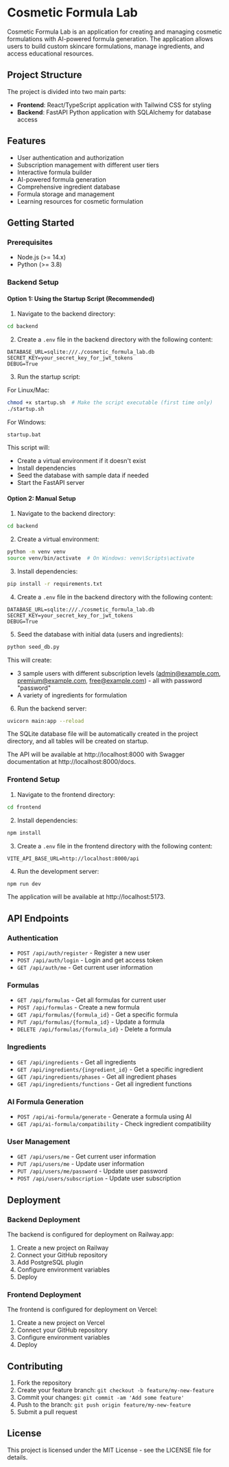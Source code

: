 # Cosmetic Formula Lab

Cosmetic Formula Lab is an application for creating and managing cosmetic formulations with AI-powered formula generation. The application allows users to build custom skincare formulations, manage ingredients, and access educational resources.

## Project Structure

The project is divided into two main parts:

- **Frontend**: React/TypeScript application with Tailwind CSS for styling
- **Backend**: FastAPI Python application with SQLAlchemy for database access

## Features

- User authentication and authorization
- Subscription management with different user tiers
- Interactive formula builder
- AI-powered formula generation
- Comprehensive ingredient database
- Formula storage and management
- Learning resources for cosmetic formulation

## Getting Started

### Prerequisites

- Node.js (>= 14.x)
- Python (>= 3.8)

### Backend Setup

#### Option 1: Using the Startup Script (Recommended)

1. Navigate to the backend directory:

```bash
cd backend
```

2. Create a `.env` file in the backend directory with the following content:

```
DATABASE_URL=sqlite:///./cosmetic_formula_lab.db
SECRET_KEY=your_secret_key_for_jwt_tokens
DEBUG=True
```

3. Run the startup script:

For Linux/Mac:
```bash
chmod +x startup.sh  # Make the script executable (first time only)
./startup.sh
```

For Windows:
```
startup.bat
```

This script will:
- Create a virtual environment if it doesn't exist
- Install dependencies
- Seed the database with sample data if needed
- Start the FastAPI server

#### Option 2: Manual Setup

1. Navigate to the backend directory:

```bash
cd backend
```

2. Create a virtual environment:

```bash
python -m venv venv
source venv/bin/activate  # On Windows: venv\Scripts\activate
```

3. Install dependencies:

```bash
pip install -r requirements.txt
```

4. Create a `.env` file in the backend directory with the following content:

```
DATABASE_URL=sqlite:///./cosmetic_formula_lab.db
SECRET_KEY=your_secret_key_for_jwt_tokens
DEBUG=True
```

5. Seed the database with initial data (users and ingredients):

```bash
python seed_db.py
```

This will create:
- 3 sample users with different subscription levels (admin@example.com, premium@example.com, free@example.com) - all with password "password"
- A variety of ingredients for formulation

6. Run the backend server:

```bash
uvicorn main:app --reload
```

The SQLite database file will be automatically created in the project directory, and all tables will be created on startup.

The API will be available at http://localhost:8000 with Swagger documentation at http://localhost:8000/docs.

### Frontend Setup

1. Navigate to the frontend directory:

```bash
cd frontend
```

2. Install dependencies:

```bash
npm install
```

3. Create a `.env` file in the frontend directory with the following content:

```
VITE_API_BASE_URL=http://localhost:8000/api
```

4. Run the development server:

```bash
npm run dev
```

The application will be available at http://localhost:5173.

## API Endpoints

### Authentication

- `POST /api/auth/register` - Register a new user
- `POST /api/auth/login` - Login and get access token
- `GET /api/auth/me` - Get current user information

### Formulas

- `GET /api/formulas` - Get all formulas for current user
- `POST /api/formulas` - Create a new formula
- `GET /api/formulas/{formula_id}` - Get a specific formula
- `PUT /api/formulas/{formula_id}` - Update a formula
- `DELETE /api/formulas/{formula_id}` - Delete a formula

### Ingredients

- `GET /api/ingredients` - Get all ingredients
- `GET /api/ingredients/{ingredient_id}` - Get a specific ingredient
- `GET /api/ingredients/phases` - Get all ingredient phases
- `GET /api/ingredients/functions` - Get all ingredient functions

### AI Formula Generation

- `POST /api/ai-formula/generate` - Generate a formula using AI
- `GET /api/ai-formula/compatibility` - Check ingredient compatibility

### User Management

- `GET /api/users/me` - Get current user information
- `PUT /api/users/me` - Update user information
- `PUT /api/users/me/password` - Update user password
- `POST /api/users/subscription` - Update user subscription

## Deployment

### Backend Deployment

The backend is configured for deployment on Railway.app:

1. Create a new project on Railway
2. Connect your GitHub repository
3. Add PostgreSQL plugin
4. Configure environment variables
5. Deploy

### Frontend Deployment

The frontend is configured for deployment on Vercel:

1. Create a new project on Vercel
2. Connect your GitHub repository
3. Configure environment variables
4. Deploy

## Contributing

1. Fork the repository
2. Create your feature branch: `git checkout -b feature/my-new-feature`
3. Commit your changes: `git commit -am 'Add some feature'`
4. Push to the branch: `git push origin feature/my-new-feature`
5. Submit a pull request

## License

This project is licensed under the MIT License - see the LICENSE file for details.